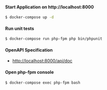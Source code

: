 #### Start Application on http://localhost:8000

```bash
$ docker-compose up -d
```

#### Run unit tests

```bash
$ docker-compose run php-fpm php bin/phpunit
```

#### OpenAPI Specification

- [http://localhost:8000/api/doc](http://localhost:8000/api/doc)

#### Open php-fpm console

```bash
$ docker-compose exec php-fpm bash
```